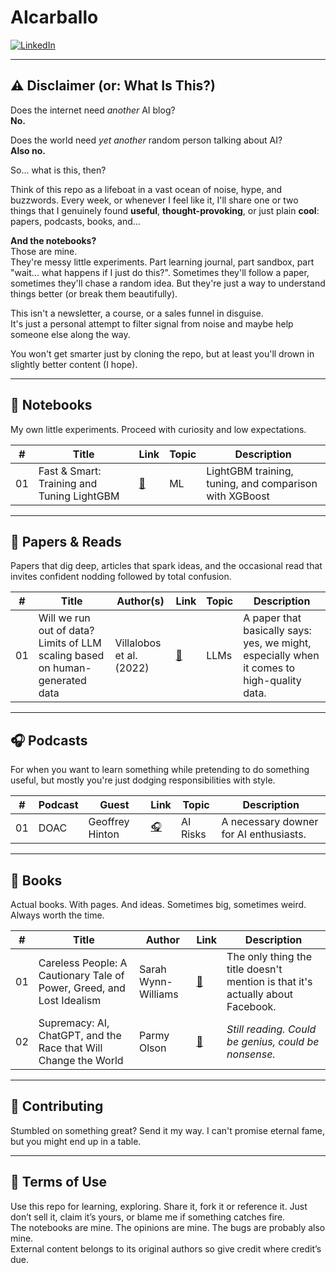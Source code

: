 # AIcarballo

[![LinkedIn](https://img.shields.io/badge/LinkedIn-blue?logo=linkedin&logoColor=white)](https://www.linkedin.com/in/acarballoalvarez/)

---

## ⚠️ Disclaimer (or: What Is This?)

Does the internet need *another* AI blog?  
**No.**

Does the world need *yet another* random person talking about AI?  
**Also no.**

So... what is this, then?

Think of this repo as a lifeboat in a vast ocean of noise, hype, and buzzwords. Every week, or whenever I feel like it, I'll share one or two things that I genuinely found **useful**, **thought-provoking**, or just plain **cool**: papers, podcasts, books, and...

**And the notebooks?**  
Those are mine.  
They're messy little experiments. Part learning journal, part sandbox, part "wait... what happens if I just do this?". Sometimes they'll follow a paper, sometimes they'll chase a random idea. But they're just a way to understand things better (or break them beautifully).

This isn't a newsletter, a course, or a sales funnel in disguise.  
It's just a personal attempt to filter signal from noise and maybe help someone else along the way.

You won't get smarter just by cloning the repo, but at least you'll drown in slightly better content (I hope).

---

## 🧪 Notebooks

My own little experiments. Proceed with curiosity and low expectations.

| #   | Title                                      | Link                                                          | Topic | Description                                       |
|-----|--------------------------------------------|---------------------------------------------------------------|-------|---------------------------------------------------|
| 01  | Fast & Smart: Training and Tuning LightGBM | [🔬](notebooks/lightgbm_model.ipynb)                          | ML    | LightGBM training, tuning, and comparison with XGBoost |

---

## 🧠 Papers & Reads

Papers that dig deep, articles that spark ideas, and the occasional read that invites confident nodding followed by total confusion.

| #   | Title                                                                 | Author(s)             | Link                                                        | Topic | Description |
|------|-----------------------------------------------------------------------|------------------------|-------------------------------------------------------------|-------|-------------|
| 01   | Will we run out of data? Limits of LLM scaling based on human-generated data | Villalobos et al. (2022) | [🔗](https://arxiv.org/abs/2211.04325)                    | LLMs  | A paper that basically says: yes, we might, especially when it comes to high-quality data. |

---

## 🎧 Podcasts

For when you want to learn something while pretending to do something useful, but mostly you're just dodging responsibilities with style.

| #   | Podcast | Guest           | Link                                                                 | Topic     | Description                                                  |
|-----|---------|------------------|----------------------------------------------------------------------|-----------|--------------------------------------------------------------|
| 01  | DOAC    | Geoffrey Hinton  | [🎧](https://open.spotify.com/episode/4X7dO0FuglP7yTm0kBAc50)        | AI Risks  | A necessary downer for AI enthusiasts. |

---

## 📘 Books

Actual books. With pages. And ideas. Sometimes big, sometimes weird. Always worth the time.

| #   | Title                                                                                  | Author              | Link                                                                                   | Description |
|------|----------------------------------------------------------------------------------------|---------------------|----------------------------------------------------------------------------------------|-------------|
| 01   | Careless People: A Cautionary Tale of Power, Greed, and Lost Idealism                | Sarah Wynn-Williams | [📘](https://www.amazon.es/Careless-People-Cautionary-Power-Idealism/dp/1250391237)   | The only thing the title doesn't mention is that it's actually about Facebook. |
| 02   | Supremacy: AI, ChatGPT, and the Race that Will Change the World                      | Parmy Olson         | [📘](https://www.amazon.es/Supremacy-ChatGPT-Change-World-English-ebook/dp/B0CLJTMF84) | *Still reading. Could be genius, could be nonsense.* |

---

## 🤝 Contributing

Stumbled on something great? Send it my way. I can't promise eternal fame, but you might end up in a table.

---

## 📜 Terms of Use

Use this repo for learning, exploring. Share it, fork it or reference it.
Just don’t sell it, claim it’s yours, or blame me if something catches fire.  
The notebooks are mine. The opinions are mine. The bugs are probably also mine.  
External content belongs to its original authors so give credit where credit’s due.  
